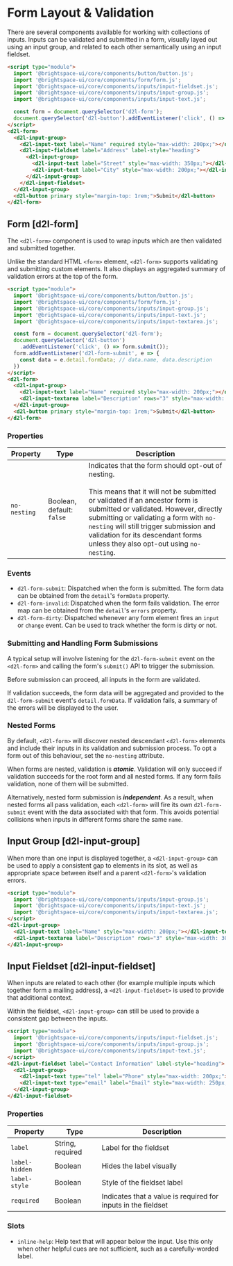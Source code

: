 # Form Layout & Validation

There are several components available for working with collections of inputs. Inputs can be validated and submitted in a form, visually layed out using an input group, and related to each other semantically using an input fieldset.

<!-- docs: demo display:block -->
```html
<script type="module">
  import '@brightspace-ui/core/components/button/button.js';
  import '@brightspace-ui/core/components/form/form.js';
  import '@brightspace-ui/core/components/inputs/input-fieldset.js';
  import '@brightspace-ui/core/components/inputs/input-group.js';
  import '@brightspace-ui/core/components/inputs/input-text.js';

  const form = document.querySelector('d2l-form');
  document.querySelector('d2l-button').addEventListener('click', () => form.submit());
</script>
<d2l-form>
  <d2l-input-group>
    <d2l-input-text label="Name" required style="max-width: 200px;"></d2l-input-text>
    <d2l-input-fieldset label="Address" label-style="heading">
      <d2l-input-group>
        <d2l-input-text label="Street" style="max-width: 350px;"></d2l-input-text>
        <d2l-input-text label="City" style="max-width: 200px;"></d2l-input-text>
      </d2l-input-group>
    </d2l-input-fieldset>
  </d2l-input-group>
  <d2l-button primary style="margin-top: 1rem;">Submit</d2l-button>
</d2l-form>
```

## Form [d2l-form]

The `<d2l-form>` component is used to wrap inputs which are then validated and submitted together.

Unlike the standard HTML `<form>` element, `<d2l-form>` supports validating and submitting custom elements. It also displays an aggregated summary of validation errors at the top of the form.

<!-- docs: demo code properties name:d2l-form sandboxTitle:'Form' display:block -->
```html
<script type="module">
  import '@brightspace-ui/core/components/button/button.js';
  import '@brightspace-ui/core/components/form/form.js';
  import '@brightspace-ui/core/components/inputs/input-group.js';
  import '@brightspace-ui/core/components/inputs/input-text.js';
  import '@brightspace-ui/core/components/inputs/input-textarea.js';

  const form = document.querySelector('d2l-form');
  document.querySelector('d2l-button')
    .addEventListener('click', () => form.submit());
  form.addEventListener('d2l-form-submit', e => {
    const data = e.detail.formData; // data.name, data.description
  })
</script>
<d2l-form>
  <d2l-input-group>
    <d2l-input-text label="Name" required style="max-width: 200px;"></d2l-input-text>
    <d2l-input-textarea label="Description" rows="3" style="max-width: 300px;"></d2l-input-textarea>
  </d2l-input-group>
  <d2l-button primary style="margin-top: 1rem;">Submit</d2l-button>
</d2l-form>
```

<!-- docs: start hidden content -->
### Properties

| Property | Type | Description |
|---|---|---|
| `no-nesting` | Boolean, default: `false` | Indicates that the form should opt-out of nesting.<br><br>This means that it will not be submitted or validated if an ancestor form is submitted or validated. However, directly submitting or validating a form with `no-nesting` will still trigger submission and validation for its descendant forms unless they also opt-out using `no-nesting`. |

### Events
- `d2l-form-submit`: Dispatched when the form is submitted. The form data can be obtained from the `detail`'s `formData` property.
- `d2l-form-invalid`: Dispatched when the form fails validation. The error map can be obtained from the `detail`'s `errors` property.
- `d2l-form-dirty`: Dispatched whenever any form element fires an `input` or `change` event. Can be used to track whether the form is dirty or not.
<!-- docs: end hidden content -->

### Submitting and Handling Form Submissions

A typical setup will involve listening for the `d2l-form-submit` event on the `<d2l-form>` and calling the form's `submit()` API to trigger the submission.

Before submission can proceed, all inputs in the form are validated.

If validation succeeds, the form data will be aggregated and provided to the `d2l-form-submit` event's `detail.formData`. If validation fails, a summary of the errors will be displayed to the user.

### Nested Forms

By default, `<d2l-form>` will discover nested descendant `<d2l-form>` elements and include their inputs in its validation and submission process. To opt a form out of this behaviour, set the `no-nesting` attribute.

When forms are nested, validation is _**atomic**_. Validation will only succeed if validation succeeds for the root form and all nested forms. If any form fails validation, none of them will be submitted.

Alternatively, nested form submission is _**independent**_. As a result, when nested forms all pass validation, each `<d2l-form>` will fire its own `d2l-form-submit` event with the data associated with that form. This avoids potential collisions when inputs in different forms share the same `name`.

## Input Group [d2l-input-group]

When more than one input is displayed together, a `<d2l-input-group>` can be used to apply a consistent gap to elements in its slot, as well as appropriate space between itself and a parent `<d2l-form>`'s validation errors.

<!-- docs: demo code display:block name:d2l-input-group sandboxTitle:'Input Group' -->
```html
<script type="module">
  import '@brightspace-ui/core/components/inputs/input-group.js';
  import '@brightspace-ui/core/components/inputs/input-text.js';
  import '@brightspace-ui/core/components/inputs/input-textarea.js';
</script>
<d2l-input-group>
  <d2l-input-text label="Name" style="max-width: 200px;"></d2l-input-text>
  <d2l-input-textarea label="Description" rows="3" style="max-width: 300px;"></d2l-input-textarea>
</d2l-input-group>
```

## Input Fieldset [d2l-input-fieldset]

When inputs are related to each other (for example multiple inputs which together form a mailing address), a `<d2l-input-fieldset>` is used to provide that additional context.

Within the fieldset, `<d2l-input-group>` can still be used to provide a consistent gap between the inputs.

<!-- docs: demo code properties display:block name:d2l-input-fieldset sandboxTitle:'Input Fieldset' -->
```html
<script type="module">
  import '@brightspace-ui/core/components/inputs/input-fieldset.js';
  import '@brightspace-ui/core/components/inputs/input-group.js';
  import '@brightspace-ui/core/components/inputs/input-text.js';
</script>
<d2l-input-fieldset label="Contact Information" label-style="heading">
  <d2l-input-group>
    <d2l-input-text type="tel" label="Phone" style="max-width: 200px;"></d2l-input-text>
    <d2l-input-text type="email" label="Email" style="max-width: 250px;"></d2l-input-text>
  </d2l-input-group>
</d2l-input-fieldset>
```

<!-- docs: start hidden content -->
### Properties

| Property | Type | Description |
|---|---|---|
| `label` | String, required | Label for the fieldset
| `label-hidden` | Boolean | Hides the label visually |
| `label-style` | Boolean | Style of the fieldset label |
| `required` | Boolean | Indicates that a value is required for inputs in the fieldset |

### Slots

* `inline-help`: Help text that will appear below the input. Use this only when other helpful cues are not sufficient, such as a carefully-worded label.
<!-- docs: end hidden content -->
